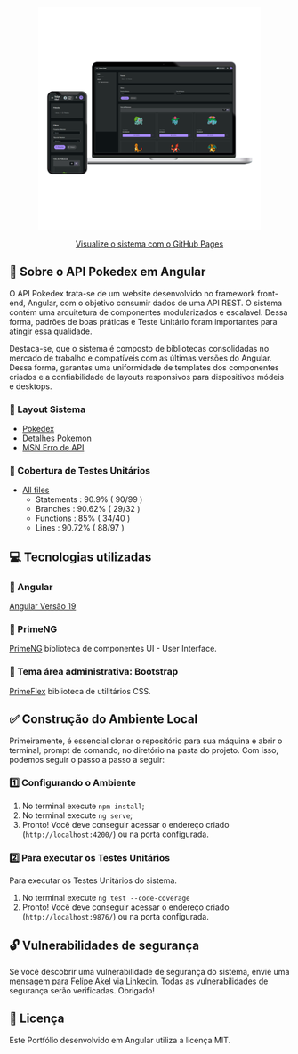 <p align="center"><img src="src/assets/image/readme/angular-api-pokedex.png" width="400"></p>

<p align="center"><a href="https://felipeakel.github.io/Angular-API-Pokedex/" target="_blank" >Visualize o sistema com o GitHub Pages</a></p>

## :rocket: Sobre o API Pokedex em Angular

O API Pokedex trata-se de um website desenvolvido no framework front-end, Angular, com o objetivo consumir dados de uma API REST. O sistema contém uma arquitetura de componentes modularizados e escalavel. Dessa forma, padrões de boas práticas e Teste Unitário foram importantes para atingir essa qualidade.

Destaca-se, que o sistema é composto de bibliotecas consolidadas no mercado de trabalho e compatíveis com as últimas versões do Angular. Dessa forma, garantes uma uniformidade de templates dos componentes criados e a confiabilidade de layouts responsivos para dispositivos módeis e desktops.

### :small_blue_diamond: Layout Sistema
- [Pokedex](src/assets/image/readme/Pag-Pokedex.png)
- [Detalhes Pokemon](src/assets/image/readme/Pag-Detalhes.png)
- [MSN Erro de API](src/assets/image/readme/Pag-Detalhes-Error.png)

### :small_blue_diamond: Cobertura de Testes Unitários
- [All files](src/assets//image//readme/Angular-API-Pokedex-Testes.png)
    - Statements   : 90.9% ( 90/99 )
    - Branches     : 90.62% ( 29/32 )
    - Functions    : 85% ( 34/40 )
    - Lines        : 90.72% ( 88/97 )

## :computer: Tecnologias utilizadas

### :small_blue_diamond: Angular
[Angular Versão 19](https://v19.angular.dev/)

### :small_blue_diamond: PrimeNG
[PrimeNG](https://primeng.org/) biblioteca de componentes UI - User Interface.

### :small_blue_diamond: Tema área administrativa: Bootstrap
[PrimeFlex](https://primeflex.org/) biblioteca de utilitários CSS.

## :white_check_mark: Construção do Ambiente Local

Primeiramente, é essencial clonar o repositório para sua máquina e abrir o terminal, prompt de comando, no diretório na pasta do projeto. Com isso, podemos seguir o passo a passo a seguir:

### :one: Configurando o Ambiente

1. No terminal execute ```npm install```;
2. No terminal execute ```ng serve```;
3. Pronto! Você deve conseguir acessar o endereço criado (```http://localhost:4200/```) ou na porta configurada.

### :two: Para executar os Testes Unitários

Para executar os Testes Unitários do sistema.

1. No terminal execute ```ng test --code-coverage```
2. Pronto! Você deve conseguir acessar o endereço criado (```http://localhost:9876/```) ou na porta configurada.

## :unlock: Vulnerabilidades de segurança

Se você descobrir uma vulnerabilidade de segurança do sistema, envie uma mensagem para Felipe Akel via [Linkedin](https://www.linkedin.com/in/felipe-akel-carvalho-florentino-009412135/). Todas as vulnerabilidades de segurança serão verificadas. Obrigado!

## :page_facing_up: Licença

Este Portfólio desenvolvido em Angular utiliza a licença MIT.
